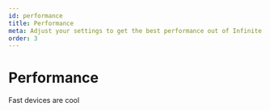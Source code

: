 ```yaml
---
id: performance
title: Performance
meta: Adjust your settings to get the best performance out of Infinite Flight
order: 3
---
```


# Performance

Fast devices are cool

